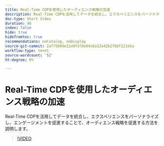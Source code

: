 ```yaml
---
title: Real-Time CDPを使用したオーディエンス戦略の加速
description: Real-Time CDPを活用してデータを統合し、エクスペリエンスをパーソナライズし、エンゲージメントを促進することで、オーディエンス戦略を促進する方法を説明します。
doc-type: Short Video
duration: 46
index: false
hide: true
hidefromtoc: true
recommendations: noCatalog, noDisplay
source-git-commit: 2af7500de12a9fd78e64c6a12a42b2fbbf121eba
workflow-type: tm+mt
source-wordcount: '52'
ht-degree: 0%

---
```



# Real-Time CDPを使用したオーディエンス戦略の加速

Real-Time CDPを活用してデータを統合し、エクスペリエンスをパーソナライズし、エンゲージメントを促進することで、オーディエンス戦略を促進する方法を説明します。

<!-- 62_S508_3442517_45_accelerating-your-audience-strategy-with-realtime-cdp -->
>[!VIDEO](https://video.tv.adobe.com/v/3458220/?learn=on&enablevpops=true)
